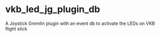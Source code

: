 # vkb_led_jg_plugin_db
 A Joystick Gremlin plugin with an event db to activate the LEDs on VKB flight stick
